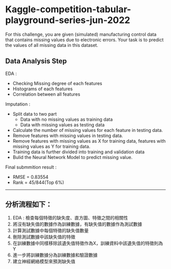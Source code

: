 # Kaggle-competition-tabular-playground-series-jun-2022

For this challenge, you are given (simulated) manufacturing control data that contains missing values due to electronic errors. Your task is to predict the values of all missing data in this dataset.  

## Data Analysis Step 

EDA :
* Checking Missing degree of each features 
* Histograms of each features 
* Correlation between all features

Imputation :
* Split data to two part  
    * Data with no missing values as training data  
    * Data with missing values as testing data
* Calculate the number of missing values for each feature in testing data.
* Remove features with missing values in testing data.
* Remove features with missing values as X for training data, features with missing values as Y for training data.
* Training data is further divided into training and validation data
* Bulid the Neural Network Model to predict missing value.

Final submmition result :
* RMSE = 0.83554
* Rank = 45/844(Top 6%)
---
## 分析流程如下：  
1. EDA : 檢查每個特徵的缺失度、直方圖、特徵之間的相關性  
2. 將沒有缺失值的數據作為訓練數據，有缺失值的數據作為測試數據  
3. 計算測試數據中每個特徵的缺失值數量  
4. 刪除測試數據中該缺失值的特徵  
5. 在訓練數據中同樣移除該遺失值特徵作為X，訓練資料中該遺失值的特徵則為Y  
6. 進一步將訓練數據分為訓練數據和驗證數據  
7. 建立神經網絡模型來預測缺失值  
